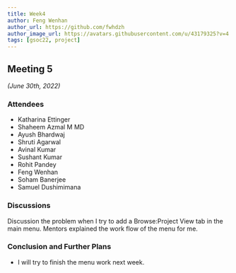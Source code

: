 ```yaml
---
title: Week4
author: Feng Wenhan
author_url: https://github.com/fwhdzh
author_image_url: https://avatars.githubusercontent.com/u/43179325?v=4
tags: [gsoc22, project]
---
```


<!--
SPDX-License-Identifier: CC-BY-SA-4.0

SPDX-FileCopyrightText: 2022 Feng Wenhan <fwhdzh@gmail.com>
-->

## Meeting 5
*(June 30th, 2022)*

<!--truncate-->

### Attendees

- Katharina Ettinger
- Shaheem Azmal M MD
- Ayush Bhardwaj
- Shruti Agarwal
- Avinal Kumar
- Sushant Kumar
- Rohit Pandey
- Feng Wenhan
- Soham Banerjee
- Samuel Dushimimana


### Discussions

Discussion the problem when I try to add a Browse:Project View tab in the main menu. Mentors explained the work flow of the menu for me.

### Conclusion and Further Plans

- I will try to finish the menu work next week.

